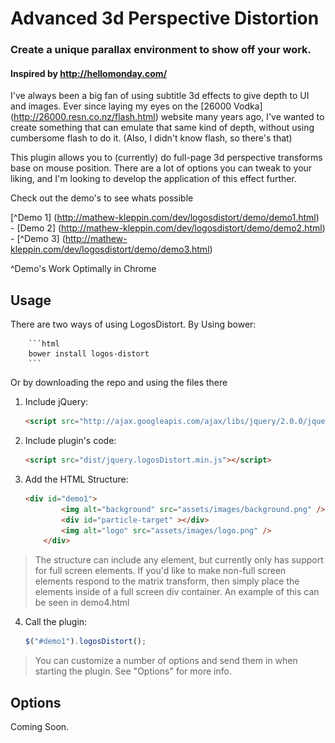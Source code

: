 # Advanced 3d Perspective Distortion

### Create a unique parallax environment to show off your work.
#### Inspired by http://hellomonday.com/

I've always been a big fan of using subtitle 3d effects to give depth to UI and images. Ever since laying my eyes on the [26000 Vodka] (http://26000.resn.co.nz/flash.html) website many years ago, I've wanted to create something that can emulate that same kind of depth, without using cumbersome flash to do it. (Also, I didn't know flash, so there's that)

This plugin allows you to (currently) do full-page 3d perspective transforms base on mouse position. There are a lot of options you can tweak to your liking, and I'm looking to develop the application of this effect further.

Check out the demo's to see whats possible

[^Demo 1] (http://mathew-kleppin.com/dev/logosdistort/demo/demo1.html) - [Demo 2] (http://mathew-kleppin.com/dev/logosdistort/demo/demo2.html) - [^Demo 3] (http://mathew-kleppin.com/dev/logosdistort/demo/demo3.html)

^Demo's Work Optimally in Chrome

## Usage

There are two ways of using LogosDistort. By Using bower:

    	```html
    	bower install logos-distort
    	```

Or by downloading the repo and using the files there

1. Include jQuery:

	```html
	<script src="http://ajax.googleapis.com/ajax/libs/jquery/2.0.0/jquery.min.js"></script>
	```

2. Include plugin's code:

	```html
	<script src="dist/jquery.logosDistort.min.js"></script>
	```

3. Add the HTML Structure:

	```html
	<div id="demo1">
        	<img alt="background" src="assets/images/background.png" />
        	<div id="particle-target" ></div>
        	<img alt="logo" src="assets/images/logo.png" />
    	</div>
	```

> The structure can include any element, but currently only has support for full screen elements. If you'd like to make non-full screen elements respond to the matrix transform, then simply place the elements inside of a full screen div container. An example of this can be seen in demo4.html


4. Call the plugin:

	```javascript
	$("#demo1").logosDistort();
	```

> You can customize a number of options and send them in when starting the plugin. See "Options" for more info.

## Options

Coming Soon.

